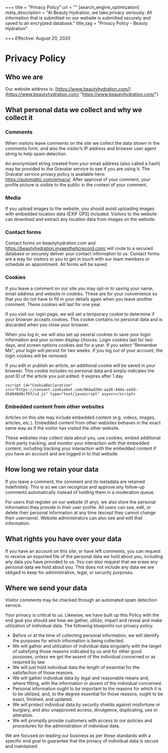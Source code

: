 +++
title = "Privacy Policy"
url = ""
[search_engine_optimization]
meta_description = "At Beauty Hydration, we take privacy seriously. All information that is submitted on our website is submitted securely and saved to an encrypted database."
title_tag = "Privacy Policy - Beauty Hydration"

+++
Effective: August 20, 2020

# Privacy Policy

## Who we are

Our website address is: [https://www.beautyhydration.com/](https://www.beautyhydration.com/ "https://www.beautyhydration.com/")

## What personal data we collect and why we collect it

### Comments

When visitors leave comments on the site we collect the data shown in the comments form, and also the visitor’s IP address and browser user agent string to help spam detection.

An anonymized string created from your email address (also called a hash) may be provided to the Gravatar service to see if you are using it. The Gravatar service privacy policy is available here: https://automattic.com/privacy/. After approval of your comment, your profile picture is visible to the public in the context of your comment.

### Media

If you upload images to the website, you should avoid uploading images with embedded location data (EXIF GPS) included. Visitors to the website can download and extract any location data from images on the website.

### Contact forms

Contact forms on beautyhydration.com and https://beautyhydration.myaestheticrecord.com/ will route to a secured database or securely deliver your contact information to us. Contact forms are a way for visitors or you to get in touch with our team members or schedule an appointment. All forms will be saved.

### Cookies

If you leave a comment on our site you may opt-in to saving your name, email address and website in cookies. These are for your convenience so that you do not have to fill in your details again when you leave another comment. These cookies will last for one year.

If you visit our login page, we will set a temporary cookie to determine if your browser accepts cookies. This cookie contains no personal data and is discarded when you close your browser.

When you log in, we will also set up several cookies to save your login information and your screen display choices. Login cookies last for two days, and screen options cookies last for a year. If you select “Remember Me”, your login will persist for two weeks. If you log out of your account, the login cookies will be removed.

If you edit or publish an article, an additional cookie will be saved in your browser. This cookie includes no personal data and simply indicates the post ID of the article you just edited. It expires after 1 day.

    <script id="CookieDeclaration" src="https://consent.cookiebot.com/96dad2bb-aa26-44da-aa5d-d5d040d8cf9f/cd.js" type="text/javascript" async></script>

### Embedded content from other websites

Articles on this site may include embedded content (e.g. videos, images, articles, etc.). Embedded content from other websites behaves in the exact same way as if the visitor has visited the other website.

These websites may collect data about you, use cookies, embed additional third-party tracking, and monitor your interaction with that embedded content, including tracking your interaction with the embedded content if you have an account and are logged in to that website.

## How long we retain your data

If you leave a comment, the comment and its metadata are retained indefinitely. This is so we can recognize and approve any follow-up comments automatically instead of holding them in a moderation queue.

For users that register on our website (if any), we also store the personal information they provide in their user profile. All users can see, edit, or delete their personal information at any time (except they cannot change their username). Website administrators can also see and edit that information.

## What rights you have over your data

If you have an account on this site, or have left comments, you can request to receive an exported file of the personal data we hold about you, including any data you have provided to us. You can also request that we erase any personal data we hold about you. This does not include any data we are obliged to keep for administrative, legal, or security purposes.

## Where we send your data

Visitor comments may be checked through an automated spam detection service.

Your privacy is critical to us. Likewise, we have built up this Policy with the end goal you should see how we gather, utilize, impart and reveal and make utilization of individual data. The following blueprints our privacy policy.

* Before or at the time of collecting personal information, we will identify the purposes for which information is being collected.
* We will gather and utilization of individual data singularly with the target of satisfying those reasons indicated by us and for other good purposes, unless we get the assent of the individual concerned or as required by law.
* We will just hold individual data the length of essential for the satisfaction of those reasons.
* We will gather individual data by legal and reasonable means and, where fitting, with the information or assent of the individual concerned.
* Personal information ought to be important to the reasons for which it is to be utilized, and, to the degree essential for those reasons, ought to be exact, finished, and updated.
* We will protect individual data by security shields against misfortune or burglary, and also unapproved access, divulgence, duplicating, use or alteration.
* We will promptly provide customers with access to our policies and procedures for the administration of individual data.

We are focused on leading our business as per these standards with a specific end goal to guarantee that the privacy of individual data is secure and maintained.